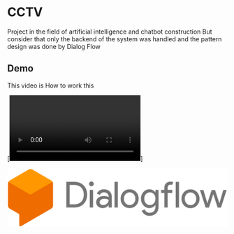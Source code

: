 # CCTV

Project in the field of artificial intelligence and chatbot construction
But consider that only the backend of the system was handled and the pattern design was done by Dialog Flow

## Demo

This video is How to work this

[![Watch the video](./Demo.mp4)]

![plot](./Dialogflow_logo.svg)
